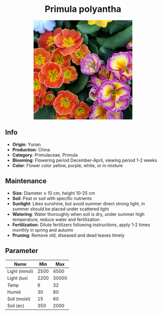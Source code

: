 <h1 align='center'>Primula polyantha</h1>
<p align="center">
    <img 
        align='center'
        width='320'
        src="../images/primula polyantha.png" 
        alt='Primula polyantha' />
</p>

## Info

 - **Origin**: Yunan
 - **Production**: China
 - **Category**: Primulaceae, Primula
 - **Blooming**: Flowering period December-April, viewing period 1-2 weeks
 - **Color**: Flower color yellow, purple, white, or in mixture

## Maintenance

 - **Size**: Diameter ≥ 10 cm, height 10-25 cm
 - **Soil**: Peat or soil with specific nutrients
 - **Sunlight**: Likes sunshine, but avoid summer direct strong light, in summer should be placed under scattered light
 - **Watering**: Water thoroughly when soil is dry, under summer high temperature, reduce water and fertilization
 - **Fertilization**: Dilute fertilizers following instructions, apply 1-2 times monthly in spring and autumn
 - **Pruning**: Remove old, diseased and dead leaves timely

## Parameter

| Name         | Min  | Max   |
|--------------|------|-------|
| Light (mmol) | 2500 | 4500  |
| Light (lux)  | 2200 | 30000 |
| Temp         | 6    | 32    |
| Humid        | 30   | 80    |
| Soil (moist) | 15   | 60    |
| Soil (ec)    | 350  | 2000  |